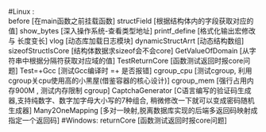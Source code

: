 #Linux :  
    before                          [在main函数之前挂载函数]
    structField                     [根据结构体内的字段获取对应的值]
    show_bytes                      [深入操作系统-查看类型地址]
    printf_define                   [格式化输出宏修改 与 长度变长]
    vlog                            [动态库加载日志模块]
    dynamicStructArrt               [动态结构数组]
    sizeofStructIsCore              [结构体数据求sizeof会不会core]
    GetValueOfDomain                [从字符串中根据分隔符获取对应域的值]
    TestReturnCore                  [函数测试返回时报core问题]
    Test=+Gcc                       [测试Gcc编译时 =+ 是否报错]
    cgroup_cpu                      [测试cgroup, 利用cgroup关cpu使用高的小黑屋(借鉴容器的核心设计)]
    cgroup_mem                      [强行占用内存900M , 测试内存限制 cgroup]
    CaptchaGenerator                [C语言编写的验证码生成器,支持纯数字、数字加字母大小写的7种组合, 稍微修改一下就可以变成密码随机生成器]
    Many2OneMapping                 [多对一映射,脱离数据库实现的后端多返回码映射成指定一个返回码]
#Windows:
    returnCore                      [函数测试返回时报core问题]
